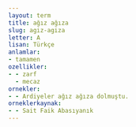 ```yaml
---
layout: term
title: ağız ağıza
slug: agiz-agiza
letter: A
lisan: Türkçe
anlamlar:
- tamamen
ozellikler:
- - zarf
  - mecaz
ornekler:
- - Ardiyeler ağız ağıza dolmuştu.
orneklerkaynak:
- - Sait Faik Abasıyanık
---
```

